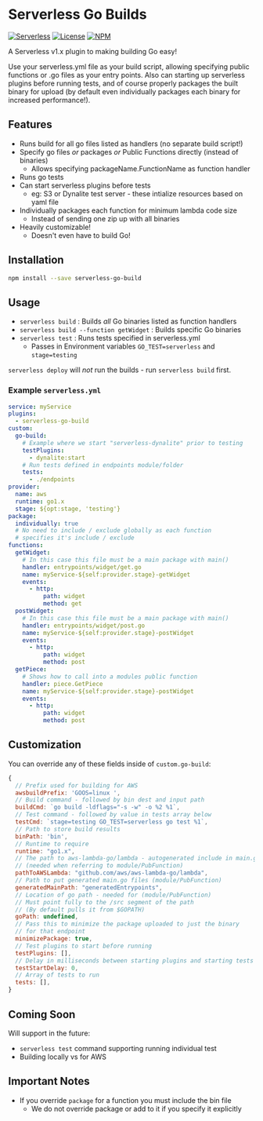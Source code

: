 # Serverless Go Builds

[![Serverless][ico-serverless]][link-serverless]
[![License][ico-license]][link-license]
[![NPM][ico-npm]][link-npm]

A Serverless v1.x plugin to making building Go easy!
 
Use your serverless.yml file as your build script, allowing specifying public functions or .go files as your entry points. Also can starting up serverless plugins before running tests, and of course properly packages the built binary for upload (by default even individually packages each binary for increased performance!).


## Features

 - Runs build for all go files listed as handlers (no separate build script!)
 - Specify go files _or_ packages _or_ Public Functions directly (instead of binaries)
     + Allows specifying packageName.FunctionName as function handler
 - Runs go tests
 - Can start serverless plugins before tests
     + eg: S3 or Dynalite test server - these intialize resources based on yaml file
 - Individually packages each function for minimum lambda code size
     + Instead of sending one zip up with all binaries
 - Heavily customizable!
     + Doesn't even have to build Go!

## Installation
```bash
npm install --save serverless-go-build
```

## Usage

 - `serverless build` : Builds _all_ Go binaries listed as function handlers
 - `serverless build --function getWidget` : Builds specific Go binaries
 - `serverless test` : Runs tests specified in serverless.yml
     + Passes in Environment variables `GO_TEST=serverless` and `stage=testing`

`serverless deploy` will *not* run the builds - run `serverless build` first.

### Example `serverless.yml`

```yaml
service: myService
plugins:
  - serverless-go-build
custom:
  go-build:
    # Example where we start "serverless-dynalite" prior to testing
    testPlugins:
      - dynalite:start
    # Run tests defined in endpoints module/folder
    tests:
      - ./endpoints
provider:
  name: aws
  runtime: go1.x
  stage: ${opt:stage, 'testing'}
package:
  individually: true
  # No need to include / exclude globally as each function
  # specifies it's include / exclude
functions:
  getWidget:
    # In this case this file must be a main package with main()
    handler: entrypoints/widget/get.go
    name: myService-${self:provider.stage}-getWidget
    events:
      - http:
          path: widget
          method: get
  postWidget:
    # In this case this file must be a main package with main()
    handler: entrypoints/widget/post.go
    name: myService-${self:provider.stage}-postWidget
    events:
      - http:
          path: widget
          method: post
  getPiece:
    # Shows how to call into a modules public function
    handler: piece.GetPiece
    name: myService-${self:provider.stage}-postWidget
    events:
      - http:
          path: widget
          method: post
```

## Customization
You can override any of these fields inside of `custom.go-build`:
```js
{
  // Prefix used for building for AWS
  awsbuildPrefix: 'GOOS=linux ',
  // Build command - followed by bin dest and input path
  buildCmd: `go build -ldflags="-s -w" -o %2 %1`,
  // Test command - followed by value in tests array below
  testCmd: `stage=testing GO_TEST=serverless go test %1`,
  // Path to store build results
  binPath: 'bin',
  // Runtime to require
  runtime: "go1.x",
  // The path to aws-lambda-go/lambda - autogenerated include in main.go
  // (needed when referring to module/PubFunction)
  pathToAWSLambda: "github.com/aws/aws-lambda-go/lambda",
  // Path to put generated main.go files (module/PubFunction)
  generatedMainPath: "generatedEntrypoints",
  // Location of go path - needed for (module/PubFunction)
  // Must point fully to the /src segment of the path
  // (By default pulls it from $GOPATH)
  goPath: undefined,
  // Pass this to minimize the package uploaded to just the binary
  // for that endpoint
  minimizePackage: true,
  // Test plugins to start before running 
  testPlugins: [],
  // Delay in milliseconds between starting plugins and starting tests
  testStartDelay: 0,
  // Array of tests to run
  tests: [],
}
```


## Coming Soon 
Will support in the future:
 - `serverless test` command supporting running individual test
 - Building locally vs for AWS

## Important Notes
 - If you override `package` for a function you must include the bin file
     + We do not override package or add to it if you specify it explicitly

[ico-serverless]: http://public.serverless.com/badges/v3.svg
[ico-license]: https://img.shields.io/github/license/sean9keenan/serverless-go-build.svg
[ico-npm]: https://img.shields.io/npm/v/serverless-go-build.svg

[link-serverless]: http://www.serverless.com/
[link-license]: ./LICENSE
[link-npm]: https://www.npmjs.com/package/serverless-go-build
